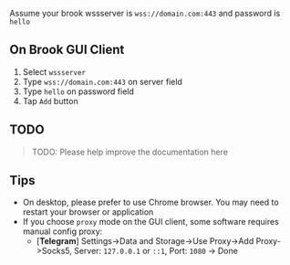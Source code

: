 Assume your brook wssserver is `wss://domain.com:443` and password is `hello`


## On Brook GUI Client

1. Select `wssserver`
2. Type `wss://domain.com:443` on server field
3. Type `hello` on password field
4. Tap `Add` button

## TODO

> TODO: Please help improve the documentation here

## Tips

* On desktop, please prefer to use Chrome browser. You may need to restart your browser or application
* If you choose `proxy` mode on the GUI client, some software requires manual config proxy:
    - [**Telegram**] Settings->Data and Storage->Use Proxy->Add Proxy->Socks5, Server: `127.0.0.1` or `::1`, Port: `1080` -> Done

